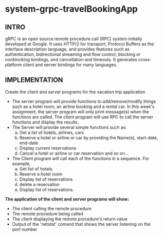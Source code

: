 # system-grpc-travelBookingApp

## INTRO
gRPC is an open source remote procedure call (RPC) system initially developed at Google. It uses HTTP/2 for transport, Protocol Buffers as the interface description language, and provides features such as authentication, bidirectional streaming and flow control, blocking or nonblocking bindings, and cancellation and timeouts. It generates cross-platform client and server bindings for many languages.

## IMPLEMENTATION
Create the client and server programs for the vacation trip application
<ul>
  <li>The server program will provide functions to add/remove/modify things such as a hotel room, an airline booking and a rental car. In this week's assignment, the server program will only print message(s) when the functions are called. The client program will use RPC to call the server functions and display the results.</li>
  <li>The Server will provide several simple functions such as: 
    <ol type="a">
      <li>Get a list of hotels, airlines, cars</li>
      <li>Reserve a hotel or airline or car by providing the Name(s), start-date, end-date</li>
      <li>Display current reservations</li>
      <li>Cancel a hotel or airline or car reservation and so on...</li>
    </ol>
  </li>
  <li>The Client program will call each of the functions in a sequence. For example, 
    <ol type="a">
      <li>Get list of hotels.</li>
      <li>Reserve a hotel room</li>
      <li>Display list of reservations</li>
      <li>delete a reservation</li>
      <li>Display list of reservations.</li>
    </ol>
  </li>
</ul>

<b>The application of the client and server programs will show:</b>
<ul>
  <li>The client calling the remote procedure</li>
  <li>The remote procedure being called</li>
  <li>The client displaying the remote procedure's return value</li>
  <li>Output of the 'netstat' comand that shows the server listening on the port number</li>
 </ul>


